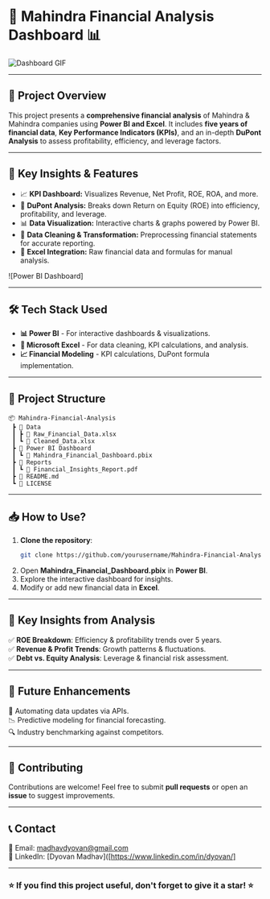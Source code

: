# 🚀 Mahindra Financial Analysis Dashboard 📊


![Dashboard GIF](https://media.giphy.com/media/3o7abKhOpu0NwenH3O/giphy.gif)

---

## 📌 **Project Overview**
This project presents a **comprehensive financial analysis** of Mahindra & Mahindra companies using **Power BI and Excel**. It includes **five years of financial data**, **Key Performance Indicators (KPIs)**, and an in-depth **DuPont Analysis** to assess profitability, efficiency, and leverage factors.

---

## 🎯 **Key Insights & Features**
- 📈 **KPI Dashboard:** Visualizes Revenue, Net Profit, ROE, ROA, and more.
- 🔎 **DuPont Analysis:** Breaks down Return on Equity (ROE) into efficiency, profitability, and leverage.
- 📊 **Data Visualization:** Interactive charts & graphs powered by Power BI.
- 🔄 **Data Cleaning & Transformation:** Preprocessing financial statements for accurate reporting.
- 📂 **Excel Integration:** Raw financial data and formulas for manual analysis.

![Power BI Dashboard]

---

## 🛠 **Tech Stack Used**
- **📊 Power BI** - For interactive dashboards & visualizations.
- **📄 Microsoft Excel** - For data cleaning, KPI calculations, and analysis.
- **📈 Financial Modeling** - KPI calculations, DuPont formula implementation.

---

## 📂 **Project Structure**
```
📦 Mahindra-Financial-Analysis
 ┣ 📂 Data
 ┃ ┣ 📜 Raw_Financial_Data.xlsx
 ┃ ┗ 📜 Cleaned_Data.xlsx
 ┣ 📂 Power BI Dashboard
 ┃ ┗ 📜 Mahindra_Financial_Dashboard.pbix
 ┣ 📂 Reports
 ┃ ┗ 📜 Financial_Insights_Report.pdf
 ┣ 📜 README.md
 ┗ 📜 LICENSE
```

---

## 📥 **How to Use?**
1. **Clone the repository**:
   ```sh
   git clone https://github.com/yourusername/Mahindra-Financial-Analysis.git
   ```
2. Open **Mahindra_Financial_Dashboard.pbix** in **Power BI**.
3. Explore the interactive dashboard for insights.
4. Modify or add new financial data in **Excel**.

---

## 🎯 **Key Insights from Analysis**
✅ **ROE Breakdown**: Efficiency & profitability trends over 5 years.  
✅ **Revenue & Profit Trends**: Growth patterns & fluctuations.  
✅ **Debt vs. Equity Analysis**: Leverage & financial risk assessment.  

---

## 📌 **Future Enhancements**
🚀 Automating data updates via APIs.  
📉 Predictive modeling for financial forecasting.  
🔍 Industry benchmarking against competitors.  

---

## 🤝 **Contributing**
Contributions are welcome! Feel free to submit **pull requests** or open an **issue** to suggest improvements.

---

## 📞 **Contact**
📧 Email: [madhavdyovan@gmail.com](mailto:madhavdyovan@gmail.com)  
🔗 LinkedIn: [Dyovan Madhav]([https://www.linkedin.com/in/dyovan/]

---

### ⭐ **If you find this project useful, don't forget to give it a star!** ⭐


